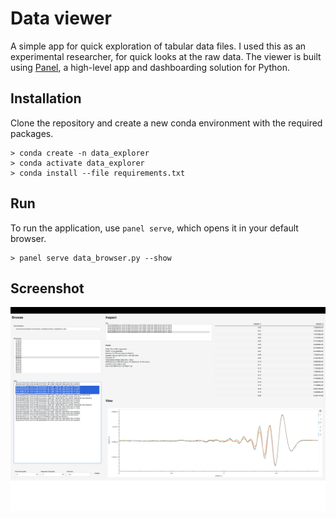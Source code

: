# Data viewer

A simple app for quick exploration of tabular data files. I used this as an experimental researcher, for quick looks at the raw data. The viewer is built using [Panel](https://panel.holoviz.org/), a high-level app and dashboarding solution for Python.

## Installation

Clone the repository and create a new conda environment with the required packages.

```console
> conda create -n data_explorer
> conda activate data_explorer
> conda install --file requirements.txt
```
## Run

To run the application, use `panel serve`, which opens it in your default browser.

```console
> panel serve data_browser.py --show
```

## Screenshot

![Screenshot](./screenshot.png)